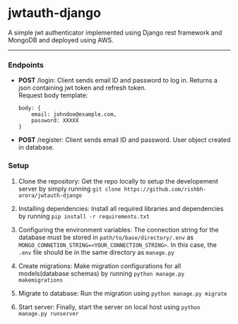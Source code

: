 # jwtauth-django

A simple jwt authenticator implemented using Django rest framework and MongoDB and deployed using AWS.

---

### Endpoints

- **POST** /login: Client sends email ID and password to log in. Returns a json containing jwt token and refresh token.<br/>
  Request body template:

  ```
  body: {
      email: johndoe@example.com,
      password: XXXXX
  }
  ```

- **POST** /register: Client sends email ID and password. User object created in database.

### Setup

1. Clone the repository:
   Get the repo locally to setup the developement server by simply running `git clone https://github.com/rishbh-arora/jwtauth-django`

2. Installing dependencies:
   Install all required libraries and dependencies by running `pip install -r requirements.txt`

3. Configuring the environment variables:
   The connection string for the database must be stored in `path/to/base/directory/.env` as `MONGO_CONNETION_STRING=<YOUR_CONNECTION_STRING>`. In this case, the `.env` file should be in the same directory as `manage.py`

4. Create migrations:
   Make migration configurations for all models(database schemas) by running `python manage.py makemigrations`

5. Migrate to database:
   Run the migration using `python manage.py migrate`

6. Start server:
   Finally, start the server on local host using `python manage.py runserver`

